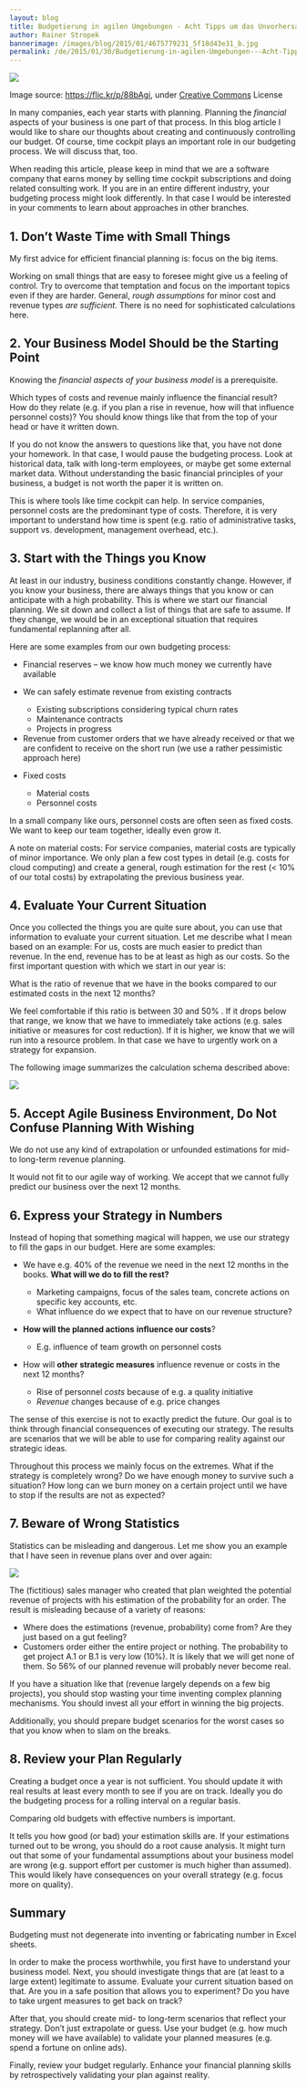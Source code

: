 ```yaml
---
layout: blog
title: Budgetierung in agilen Umgebungen - Acht Tipps um das Unvorhersagbare zu planen
author: Rainer Stropek
bannerimage: /images/blog/2015/01/4675779231_5f18d43e31_b.jpg
permalink: /de/2015/01/30/Budgetierung-in-agilen-Umgebungen---Acht-Tipps-um-das-Unvorhersagbare-zu-planen
---
```


<p xmlns="http://www.w3.org/1999/xhtml">
  <img src="{{site.baseurl}}images/blog/2015/01/4675779231_5f18d43e31_b.jpg" />
</p><p class="imageCaption" xmlns="http://www.w3.org/1999/xhtml">Image source: <a href="https://flic.kr/p/88bAgi" target="_blank">https://flic.kr/p/88bAgi</a>, under <a href="https://creativecommons.org/licenses/by-sa/2.0/" target="_blank">Creative Commons</a> License</p><p xmlns="http://www.w3.org/1999/xhtml">In many companies, each year starts with planning. Planning the <em>financial</em> aspects of your business is one part of that process. In this blog article I would like to share our thoughts about creating and continuously controlling our budget. Of course, time cockpit plays an important role in our budgeting process. We will discuss that, too.</p><p xmlns="http://www.w3.org/1999/xhtml">When reading this article, please keep in mind that we are a software company that earns money by selling time cockpit subscriptions and doing related consulting work. If you are in an entire different industry, your budgeting process might look differently. In that case I would be interested in your comments to learn about approaches in other branches.</p><h2 xmlns="http://www.w3.org/1999/xhtml">1. Don’t Waste Time with Small Things</h2><p class="showcase" xmlns="http://www.w3.org/1999/xhtml">My first advice for efficient financial planning is: focus on the big items.</p><p xmlns="http://www.w3.org/1999/xhtml">Working on small things that are easy to foresee might give us a feeling of control. Try to overcome that temptation and focus on the important topics even if they are harder. General, <em>rough assumptions</em> for minor cost and revenue types <em>are sufficient</em>. There is no need for sophisticated calculations here.</p><h2 xmlns="http://www.w3.org/1999/xhtml">2. Your Business Model Should be the Starting Point</h2><p class="showcase" xmlns="http://www.w3.org/1999/xhtml">Knowing the <em>financial aspects of your business model</em> is a prerequisite.</p><p xmlns="http://www.w3.org/1999/xhtml">Which types of costs and revenue mainly influence the financial result? How do they relate (e.g. if you plan a rise in revenue, how will that influence personnel costs)? You should know things like that from the top of your head or have it written down.</p><p xmlns="http://www.w3.org/1999/xhtml">If you do not know the answers to questions like that, you have not done your homework. In that case, I would pause the budgeting process. Look at historical data, talk with long-term employees, or maybe get some external market data. Without understanding the basic financial principles of your business, a budget is not worth the paper it is written on.</p><p class="showcase" xmlns="http://www.w3.org/1999/xhtml">This is where tools like time cockpit can help. In service companies, personnel costs are the predominant type of costs. Therefore, it is very important to understand how time is spent (e.g. ratio of administrative tasks, support vs. development, management overhead, etc.).</p><h2 xmlns="http://www.w3.org/1999/xhtml">3. Start with the Things you Know</h2><p xmlns="http://www.w3.org/1999/xhtml">At least in our industry, business conditions constantly change. However, if you know your business, there are always things that you know or can anticipate with a high probability. This is where we start our financial planning. We sit down and collect a list of things that are safe to assume. If they change, we would be in an exceptional situation that requires fundamental replanning after all.</p><p xmlns="http://www.w3.org/1999/xhtml">Here are some examples from our own budgeting process:</p><ul xmlns="http://www.w3.org/1999/xhtml">
  <li>Financial reserves – we know how much money we currently have available</li>
  <li>
    <p>We can safely estimate revenue from existing contracts</p>
    <ul>
      <li>Existing subscriptions considering typical churn rates</li>
      <li>Maintenance contracts</li>
      <li>Projects in progress</li>
    </ul>
  </li>
  <li>Revenue from customer orders that we have already received or that we are confident to receive on the short run (we use a rather pessimistic approach here)</li>
  <li>
    <p>Fixed costs</p>
    <ul>
      <li>Material costs</li>
      <li>Personnel costs</li>
    </ul>
  </li>
</ul><p xmlns="http://www.w3.org/1999/xhtml">In a small company like ours, personnel costs are often seen as fixed costs. We want to keep our team together, ideally even grow it.<br /></p><p xmlns="http://www.w3.org/1999/xhtml">A note on material costs: For service companies, material costs are typically of minor importance. We only plan a few cost types in detail (e.g. costs for cloud computing) and create a general, rough estimation for the rest (&lt; 10% of our total costs) by extrapolating the previous business year.<br /></p><h2 xmlns="http://www.w3.org/1999/xhtml">4. Evaluate Your Current Situation</h2><p xmlns="http://www.w3.org/1999/xhtml">Once you collected the things you are quite sure about, you can use that information to evaluate your current situation. Let me describe what I mean based on an example: For us, costs are much easier to predict than revenue. In the end, revenue has to be at least as high as our costs. So the first important question with which we start in our year is:</p><p class="showcase" xmlns="http://www.w3.org/1999/xhtml">What is the ratio of revenue that we have in the books compared to our estimated costs in the next 12 months?</p><p xmlns="http://www.w3.org/1999/xhtml">We feel comfortable if this ratio is between 30 and 50% . If it drops below that range, we know that we have to immediately take actions (e.g. sales initiative or measures for cost reduction). If it is higher, we know that we will run into a resource problem. In that case we have to urgently work on a strategy for expansion.</p><p xmlns="http://www.w3.org/1999/xhtml">The following image summarizes the calculation schema described above:</p><p xmlns="http://www.w3.org/1999/xhtml">
  <img src="{{site.baseurl}}images/blog/2015/01/Budgeting1.png" />
</p><h2 xmlns="http://www.w3.org/1999/xhtml">5. Accept Agile Business Environment, Do Not Confuse Planning With Wishing</h2><p class="showcase" xmlns="http://www.w3.org/1999/xhtml">We do not use any kind of extrapolation or unfounded estimations for mid- to long-term revenue planning.</p><p xmlns="http://www.w3.org/1999/xhtml">It would not fit to our agile way of working. We accept that we cannot fully predict our business over the next 12 months.</p><h2 xmlns="http://www.w3.org/1999/xhtml">6. Express your Strategy in Numbers</h2><p xmlns="http://www.w3.org/1999/xhtml">Instead of hoping that something magical will happen, we use our strategy to fill the gaps in our budget. Here are some examples:</p><ul xmlns="http://www.w3.org/1999/xhtml">
  <li>
    <p>We have e.g. 40% of the revenue we need in the next 12 months in the books. <strong>What will we do to fill the rest?</strong></p>
    <ul>
      <li>Marketing campaigns, focus of the sales team, concrete actions on specific key accounts, etc.</li>
      <li>What influence do we expect that to have on our revenue structure?</li>
    </ul>
  </li>
  <li>
    <p>
      <strong>How will the planned actions</strong>
      <strong>influence our costs</strong>?</p>
    <ul>
      <li>E.g. influence of team growth on personnel costs</li>
    </ul>
  </li>
  <li>
    <p>How will <strong>other strategic measures</strong> influence revenue or costs in the next 12 months?<a href="#_msocom_2"><br /></a></p>
    <ul>
      <li>Rise of personnel <em>costs</em> because of e.g. a quality initiative</li>
      <li>
        <em>Revenue</em> changes because of e.g. price changes</li>
    </ul>
  </li>
</ul><p xmlns="http://www.w3.org/1999/xhtml">The sense of this exercise is not to exactly predict the future. Our goal is to think through financial consequences of executing our strategy. The results are scenarios that we will be able to use for comparing reality against our strategic ideas.</p><p class="showcase" xmlns="http://www.w3.org/1999/xhtml">Throughout this process we mainly focus on the extremes. What if the strategy is completely wrong? Do we have enough money to survive such a situation? How long can we burn money on a certain project until we have to stop if the results are not as expected?</p><h2 xmlns="http://www.w3.org/1999/xhtml">7. Beware of Wrong Statistics</h2><p xmlns="http://www.w3.org/1999/xhtml">Statistics can be misleading and dangerous. Let me show you an example that I have seen in revenue plans over and over again:</p><p xmlns="http://www.w3.org/1999/xhtml">
  <img src="{{site.baseurl}}images/blog/2015/01/Budgeting2.png" />
</p><p xmlns="http://www.w3.org/1999/xhtml">The (fictitious) sales manager who created that plan weighted the potential revenue of projects with his estimation of the probability for an order. The result is misleading because of a variety of reasons:</p><ul xmlns="http://www.w3.org/1999/xhtml">
  <li>Where does the estimations (revenue, probability) come from? Are they just based on a gut feeling?</li>
  <li>Customers order either the entire project or nothing. The probability to get project A.1 or B.1 is very low (10%). It is likely that we will get none of them. So 56% of our planned revenue will probably never become real.</li>
</ul><p xmlns="http://www.w3.org/1999/xhtml">If you have a situation like that (revenue largely depends on a few big projects), you should stop wasting your time inventing complex planning mechanisms. You should invest all your effort in winning the big projects.</p><p class="showcase" xmlns="http://www.w3.org/1999/xhtml">Additionally, you should prepare budget scenarios for the worst cases so that you know when to slam on the breaks.</p><h2 xmlns="http://www.w3.org/1999/xhtml">8. Review your Plan Regularly</h2><p xmlns="http://www.w3.org/1999/xhtml">Creating a budget once a year is not sufficient. You should update it with real results at least every month to see if you are on track. Ideally you do the budgeting process for a rolling interval on a regular basis.</p><p class="showcase" xmlns="http://www.w3.org/1999/xhtml">Comparing old budgets with effective numbers is important.</p><p xmlns="http://www.w3.org/1999/xhtml">It tells you how good (or bad) your estimation skills are. If your estimations turned out to be wrong, you should do a root cause analysis. It might turn out that some of your fundamental assumptions about your business model are wrong (e.g. support effort per customer is much higher than assumed). This would likely have consequences on your overall strategy (e.g. focus more on quality).</p><h2 xmlns="http://www.w3.org/1999/xhtml">Summary</h2><p class="showcase" xmlns="http://www.w3.org/1999/xhtml">Budgeting must not degenerate into inventing or fabricating number in Excel sheets.</p><p xmlns="http://www.w3.org/1999/xhtml">In order to make the process worthwhile, you first have to understand your business model. Next, you should investigate things that are (at least to a large extent) legitimate to assume. Evaluate your current situation based on that. Are you in a safe position that allows you to experiment? Do you have to take urgent measures to get back on track?</p><p xmlns="http://www.w3.org/1999/xhtml">After that, you should create mid- to long-term scenarios that reflect your strategy. Don’t just extrapolate or guess. Use your budget (e.g. how much money will we have available) to validate your planned measures (e.g. spend a fortune on online ads).</p><p xmlns="http://www.w3.org/1999/xhtml">Finally, review your budget regularly. Enhance your financial planning skills by retrospectively validating your plan against reality.</p>
